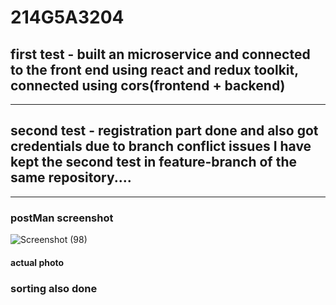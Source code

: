 # 214G5A3204
<h2>first test - built an microservice and connected to the front end using react and redux toolkit, connected using cors(frontend + backend)</h2>
<hr>
<h2>
  second test - registration part done and also got credentials
  due to branch conflict issues I have kept the second test in feature-branch of the same repository....
</h2>
<hr>


<h3>postMan screenshot</h3>

![Screenshot (98)](https://github.com/kethesainikhil/214G5A3204/assets/70809367/66952588-9ab8-4527-aac9-b3530d450004)

<h4>actual photo</h4>


<h3>sorting also done</h3>


